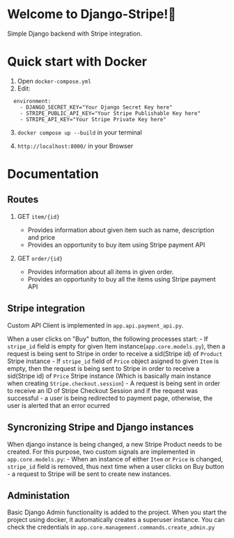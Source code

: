 # Welcome to Django-Stripe!👋

Simple Django backend with Stripe integration.

# Quick start with Docker

1) Open `docker-compose.yml`
2) Edit:
  ```
    environment:
      - DJANGO_SECRET_KEY="Your Django Secret Key here" 
      - STRIPE_PUBLIC_API_KEY="Your Stripe Publishable Key here"
      - STRIPE_API_KEY="Your Stripe Private Key here"
  ```
   
3) `docker compose up --build` in your terminal

4) `http://localhost:8000/` in your Browser


# Documentation

## Routes 

1) GET `item/{id}` 
    - Provides information about given item such as name, description and price
    - Provides an opportunity to buy item using Stripe payment API

2) GET `order/{id}`
    - Provides information about all items in given order.
    - Provides an opportunity to buy all the items using Stripe payment API

## Stripe integration 

Custom API Client is implemented in `app.api.payment_api.py`.

When a user clicks on "Buy" button, the following processes start:
    - If `stripe_id` field is empty for given Item instance(`app.core.models.py`), then a request is being sent to Stripe in order to receive a sid(Stripe id) of `Product` Stripe instance 
    - If `stripe_id` field of `Price` object asigned to given `Item` is empty, then the request is being sent to Stripe in order to receive a sid(Stripe id) of `Price` Stripe instance (Which is basically main instance when creating `Stripe.checkout.session`)
    - A request is being sent in order to receive an ID of Stripe Checkout Session and if the request was successful - a user is being redirected to payment page, otherwise, the user is alerted that an error ocurred 

## Syncronizing Stripe and Django instances 

When django instance is being changed, a new Stripe Product needs to be created. For this purpose, two custom signals are implemented in `app.core.models.py`:
    - When an instance of either `Item` or `Price` is changed, `stripe_id` field is removed, thus next time when a user clicks on Buy button - a request to Stripe will be sent to create new instances.


## Administation 

Basic Django Admin functionality is added to the project. When you start the project using docker, it automatically creates a superuser instance. You can check the credentials in `app.core.management.commands.create_admin.py`
 







